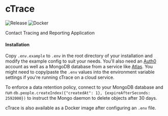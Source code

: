 # cTrace
![Release](https://img.shields.io/badge/release-v1.1.10-alpha)
![Docker](https://img.shields.io/badge/docker-cgtrace/ctrace-blue?link=https://hub.docker.com/repository/docker/cgtrace/ctrace&style=for-the-badge)

Contact Tracing and Reporting Application

#### Installation

Copy `.env.example` to `.env` in the root directory of your installation and modify the example config to suit your needs. You'll also need an [Auth0](https://auth0.com) account as well as a MongoDB database from a service like [Atlas](https://www.mongodb.com/cloud/atlas). You might need to copy/paste the `.env` values into the environment variable settings if you're running cTrace on a cloud service.

To enforce a data retention policy, connect to your MongoDB database and run `db.people.createIndex({"createdAt": 1}, {expireAfterSeconds: 2592000})` to instruct the Mongo daemon to delete objects after 30 days.

cTrace is also available as a Docker image after configuring an `.env` file.  

